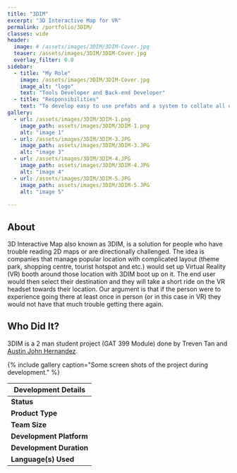 ```yaml
---
title: "3DIM"
excerpt: "3D Interactive Map for VR"
permalink: /portfolio/3DIM/
classes: wide
header:
  image: # /assets/images/3DIM/3DIM-Cover.jpg
  teaser: /assets/images/3DIM/3DIM-Cover.jpg
  overlay_filter: 0.0
sidebar:
  - title: "My Role"
    image: /assets/images/3DIM/3DIM-Cover.jpg
    image_alt: "logo"
    text: "Tools Developer and Back-end Developer"
  - title: "Responsibilities"
    text: "To develop easy to use prefabs and a system to collate all data, and present them in a intuitive User Interface"
gallery:
  - url: /assets/images/3DIM/3DIM-1.png
    image_path: assets/images/3DIM/3DIM-1.png
    alt: "image 1"
  - url: /assets/images/3DIM/3DIM-3.JPG
    image_path: assets/images/3DIM/3DIM-3.JPG
    alt: "image 3"
  - url: /assets/images/3DIM/3DIM-4.JPG
    image_path: assets/images/3DIM/3DIM-4.JPG
    alt: "image 4"
  - url: /assets/images/3DIM/3DIM-5.JPG
    image_path: assets/images/3DIM/3DIM-5.JPG
    alt: "image 5"
    
---
```


## **About**

3D Interactive Map also known as 3DIM, is a solution for people who have trouble reading 2D maps or are directionally challenged. The idea is companies that manage popular location with complicated layout (theme park, shopping centre, tourist hotspot and etc.) would set up Virtual Reality (VR) booth around those location with 3DIM boot up on it. The end user would then select their destination and they will take a short ride on the VR headset towards their location. Our argument is that if the person were to experience going there at least once in person (or in this case in VR) they would not have that much trouble getting there again.

## **Who Did It?**
3DIM is a 2 man student project (GAT 399 Module) done by Treven Tan and [Austin John Hernandez](https://austinjrh.wixsite.com/portfolio).

{% include gallery caption="Some screen shots of the project during development." %}

|**Development Details**                            |
|---------------------------------------------------|
|**Status**                 |Ongoing                |
|**Product Type**           |Real World Solution    |
|**Team Size**              |2                      |
|**Development Platform**   |Unity                  |
|**Development Duration**   |2 Months (As of now)   |
|**Language(s) Used**       |C#                     |
